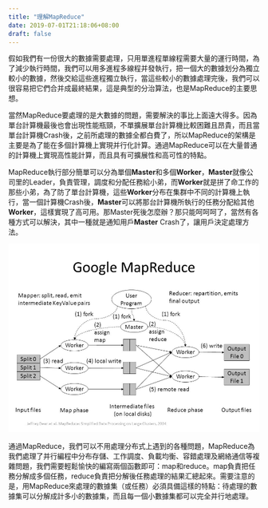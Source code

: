```yaml
---
title: "理解MapReduce"
date: 2019-07-01T21:18:06+08:00
draft: false
---
```


假如我們有一份很大的數據需要處理，只用單進程單線程需要大量的運行時間，為了減少執行時間，我們可以用多進程多線程并發執行，把一個大的數據划分為獨立較小的數據，然後交給這些進程獨立執行，當這些較小的數據處理完後，我們可以很容易把它們合并成最終結果，這是典型的分治算法，也是MapReduce的主要思想。

當然MapReduce要處理的是大數據的問題，需要解決的事比上面遠大得多。因為單台計算機最後也會出現性能瓶頸，不單擴展單台計算機比較困難且昂貴，而且當單台計算機Crash後，之前所處理的數據全都白費了，所以MapReduce的架構是主要是為了能在多個計算機上實現并行化計算。通過MapReduce可以在大量普通的計算機上實現高性能計算，而且具有可擴展性和高可性的特點。

MapReduce執行部分簡單可以分為單個**Master**和多個**Worker**，**Master**就像公司里的Leader，負責管理，調度和分配任務給小弟，而**Worker**就是拼了命工作的那些小弟，為了防了單台計算機，這些**Worker**分布在集群中不同的計算機上執行，當一個計算機Crash後，**Master**可以將那台計算機所執行的任務分配給其他**Worker**，這樣實現了高可用。那Master死後怎麼辦？那只能呵呵呵了，當然有各種方式可以解決，其中一種就是通知用戶**Master** Crash了，讓用戶決定處理方法。

![Google Reduce](/media/Google_MapReduce.jpg)



通過MapReduce，我們可以不用處理分布式上遇到的各種問題，MapReduce為我們處理了并行編程中分布存儲、工作調度、負載均衡、容錯處理及網絡通信等複雜問題，我們需要輕鬆愉快的編寫兩個函數即可：map和reduce。map負責把任務分解成多個任務，reduce負責把分解後任務處理的結果汇總起來。需要注意的是，用MapReduce來處理的數據集（或任務）必須具備這樣的特點：待處理的數據集可以分解成計多小的數據集，而且每一個小數據集都可以完全并行地處理。
